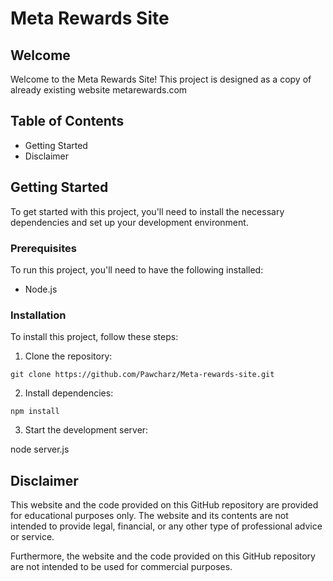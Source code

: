 # Meta Rewards Site

## Welcome

Welcome to the Meta Rewards Site! This project is designed as a copy of already existing website metarewards.com

## Table of Contents

- Getting Started
- Disclaimer

## Getting Started

To get started with this project, you'll need to install the necessary dependencies and set up your development environment.

### Prerequisites

To run this project, you'll need to have the following installed:

- Node.js

### Installation

To install this project, follow these steps:

1. Clone the repository:

`git clone https://github.com/Pawcharz/Meta-rewards-site.git`

2. Install dependencies:

`npm install`

3. Start the development server:

node server.js

## Disclaimer

This website and the code provided on this GitHub repository are provided for educational purposes only. The website and its contents are not intended to provide legal, financial, or any other type of professional advice or service.

Furthermore, the website and the code provided on this GitHub repository are not intended to be used for commercial purposes.
